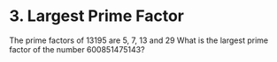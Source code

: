 # 3. Largest Prime Factor

The prime factors of $13195$ are $5$, $7$, $13$ and $29$
What is the largest prime factor of the number $600851475143$?


